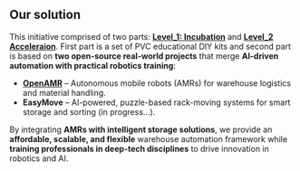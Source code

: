## Our solution  
This initiative comprised of two parts: **[Level_1: Incubation](L1_Incubation/)** and **[Level_2 Acceleraion](L2_Acceleration/)**. First part is a set of PVC educational DIY kits and second part is based on **two open-source real-world projects** that merge **AI-driven automation with practical robotics training**:  
- **[OpenAMR](https://github.com/openAMRobot)** – Autonomous mobile robots (AMRs) for warehouse logistics and material handling.  
- **EasyMove** – AI-powered, puzzle-based rack-moving systems for smart storage and sorting (in progress...).  

By integrating **AMRs with intelligent storage solutions**, we provide an **affordable, scalable, and flexible** warehouse automation framework while **training professionals in deep-tech disciplines** to drive innovation in robotics and AI.  

  
